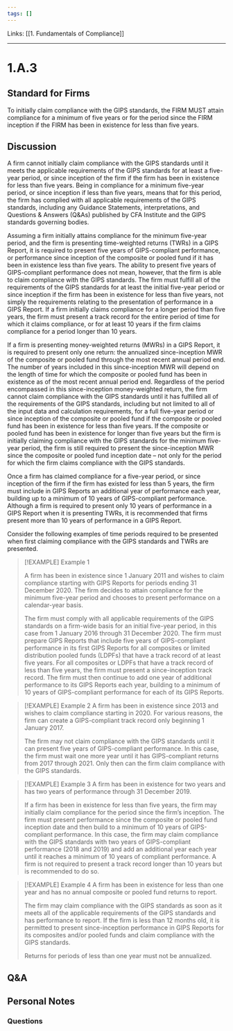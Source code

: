 ```yaml
---
tags: []
---
```

Links: [[1. Fundamentals of Compliance]]
___
# 1.A.3
## Standard for Firms
To initially claim compliance with the GIPS standards, the FIRM MUST attain compliance for a minimum of five years or for the period since the FIRM inception if the FIRM has been in existence for less than five years.
## Discussion
A firm cannot initially claim compliance with the GIPS standards until it meets the applicable requirements of the GIPS standards for at least a five-year period, or since inception of the firm if the firm has been in existence for less than five years. Being in compliance for a minimum five-year period, or since inception if less than five years, means that for this period, the firm has complied with all applicable requirements of the GIPS standards, including any Guidance Statements, interpretations, and Questions & Answers (Q&As) published by CFA Institute and the GIPS standards governing bodies.

Assuming a firm initially attains compliance for the minimum five-year period, and the firm is presenting time-weighted returns (TWRs) in a GIPS Report, it is required to present five years of GIPS-compliant performance, or performance since inception of the composite or pooled fund if it has been in existence less than five years. The ability to present five years of GIPS-compliant performance does not mean, however, that the firm is able to claim compliance with the GIPS standards. The firm must fulfill all of the requirements of the GIPS standards for at least the initial five-year period or since inception if the firm has been in existence for less than five years, not simply the requirements relating to the presentation of performance in a GIPS Report. If a firm initially claims compliance for a longer period than five years, the firm must present a track record for the entire period of time for which it claims compliance, or for at least 10 years if the firm claims compliance for a period longer than 10 years.

If a firm is presenting money-weighted returns (MWRs) in a GIPS Report, it is required to present only one return: the annualized since-inception MWR of the composite or pooled fund through the most recent annual period end. The number of years included in this since-inception MWR will depend on the length of time for which the composite or pooled fund has been in existence as of the most recent annual period end. Regardless of the period encompassed in this since-inception money-weighted return, the firm cannot claim compliance with the GIPS standards until it has fulfilled all of the requirements of the GIPS standards, including but not limited to all of the input data and calculation requirements, for a full five-year period or since inception of the composite or pooled fund if the composite or pooled fund has been in existence for less than five years. If the composite or pooled fund has been in existence for longer than five years but the firm is initially claiming compliance with the GIPS standards for the minimum five-year period, the firm is still required to present the since-inception MWR since the composite or pooled fund inception date – not only for the period for which the firm claims compliance with the GIPS standards.

Once a firm has claimed compliance for a five-year period, or since inception of the firm if the firm has existed for less than 5 years, the firm must include in GIPS Reports an additional year of performance each year, building up to a minimum of 10 years of GIPS-compliant performance. Although a firm is required to present only 10 years of performance in a GIPS Report when it is presenting TWRs, it is recommended that firms present more than 10 years of performance in a GIPS Report.

Consider the following examples of time periods required to be presented when first claiming compliance with the GIPS standards and TWRs are presented.

> [!EXAMPLE] Example 1
> 
> A firm has been in existence since 1 January 2011 and wishes to claim compliance starting with GIPS Reports for periods ending 31 December 2020. The firm decides to attain compliance for the minimum five-year period and chooses to present performance on a calendar-year basis.
> 
> The firm must comply with all applicable requirements of the GIPS standards on a firm-wide basis for an initial five-year period, in this case from 1 January 2016 through 31 December 2020. The firm must prepare GIPS Reports that include five years of GIPS-compliant performance in its first GIPS Reports for all composites or limited distribution pooled funds (LDPFs) that have a track record of at least five years. For all composites or LDPFs that have a track record of less than five years, the firm must present a since-inception track record. The firm must then continue to add one year of additional performance to its GIPS Reports each year, building to a minimum of 10 years of GIPS-compliant performance for each of its GIPS Reports.

> [!EXAMPLE] Example 2
> A firm has been in existence since 2013 and wishes to claim compliance starting in 2020. For various reasons, the firm can create a GIPS-compliant track record only beginning 1 January 2017.
> 
> The firm may not claim compliance with the GIPS standards until it can present five years of GIPS-compliant performance. In this case, the firm must wait one more year until it has GIPS-compliant returns from 2017 through 2021. Only then can the firm claim compliance with the GIPS standards.

> [!EXAMPLE] Example 3
> A firm has been in existence for two years and has two years of performance through 31 December 2019.	
> 
> If a firm has been in existence for less than five years, the firm may initially claim compliance for the period since the firm’s inception. The firm must present performance since the composite or pooled fund inception date and then build to a minimum of 10 years of GIPS-compliant performance. In this case, the firm may claim compliance with the GIPS standards with two years of GIPS-compliant performance (2018 and 2019) and add an additional year each year until it reaches a minimum of 10 years of compliant performance. A firm is not required to present a track record longer than 10 years but is recommended to do so.

> [!EXAMPLE] Example 4
> A firm has been in existence for less than one year and has no annual composite or pooled fund returns to report.
> 
> The firm may claim compliance with the GIPS standards as soon as it meets all of the applicable requirements of the GIPS standards and has performance to report. If the firm is less than 12 months old, it is permitted to present since-inception performance in GIPS Reports for its composites and/or pooled funds and claim compliance with the GIPS standards.
> 
> Returns for periods of less than one year must not be annualized.

## Q&A

## Personal Notes

### Questions
